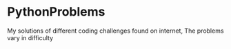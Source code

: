 # PythonProblems
My solutions of different coding challenges found on internet, 
The problems vary in difficulty

